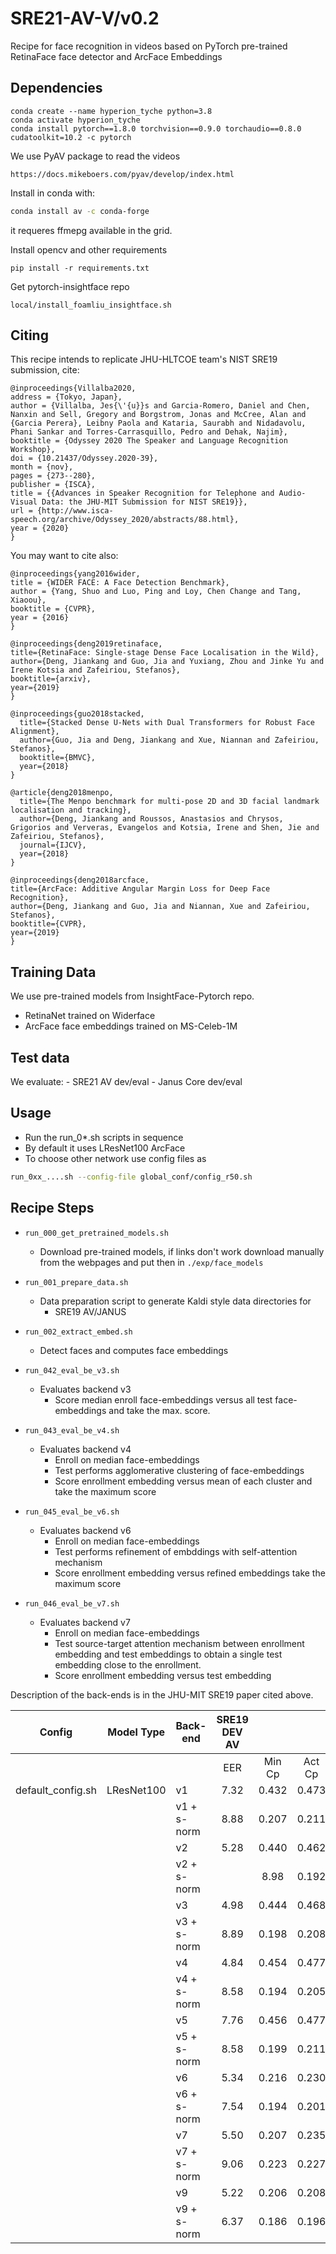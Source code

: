 # SRE21-AV-V/v0.2

Recipe for face recognition in videos based on PyTorch pre-trained RetinaFace face detector and ArcFace Embeddings

## Dependencies

```
conda create --name hyperion_tyche python=3.8
conda activate hyperion_tyche
conda install pytorch==1.8.0 torchvision==0.9.0 torchaudio==0.8.0 cudatoolkit=10.2 -c pytorch
```

We use PyAV package to read the videos
```
https://docs.mikeboers.com/pyav/develop/index.html
```
Install in conda with:
```bash
conda install av -c conda-forge
```
it requeres ffmepg available in the grid.

Install opencv and other requirements
```
pip install -r requirements.txt
```

Get pytorch-insightface repo
```
local/install_foamliu_insightface.sh
```

## Citing

This recipe intends to replicate JHU-HLTCOE team's NIST SRE19 submission, cite:
```
@inproceedings{Villalba2020,
address = {Tokyo, Japan},
author = {Villalba, Jes{\'{u}}s and Garcia-Romero, Daniel and Chen, Nanxin and Sell, Gregory and Borgstrom, Jonas and McCree, Alan and {Garcia Perera}, Leibny Paola and Kataria, Saurabh and Nidadavolu, Phani Sankar and Torres-Carrasquillo, Pedro and Dehak, Najim},
booktitle = {Odyssey 2020 The Speaker and Language Recognition Workshop},
doi = {10.21437/Odyssey.2020-39},
month = {nov},
pages = {273--280},
publisher = {ISCA},
title = {{Advances in Speaker Recognition for Telephone and Audio-Visual Data: the JHU-MIT Submission for NIST SRE19}},
url = {http://www.isca-speech.org/archive/Odyssey_2020/abstracts/88.html},
year = {2020}
}
```

You may want to cite also:

```
@inproceedings{yang2016wider,
title = {WIDER FACE: A Face Detection Benchmark},
author = {Yang, Shuo and Luo, Ping and Loy, Chen Change and Tang, Xiaoou},
booktitle = {CVPR},
year = {2016}
}
  
@inproceedings{deng2019retinaface,
title={RetinaFace: Single-stage Dense Face Localisation in the Wild},
author={Deng, Jiankang and Guo, Jia and Yuxiang, Zhou and Jinke Yu and Irene Kotsia and Zafeiriou, Stefanos},
booktitle={arxiv},
year={2019}
}

@inproceedings{guo2018stacked,
  title={Stacked Dense U-Nets with Dual Transformers for Robust Face Alignment},
  author={Guo, Jia and Deng, Jiankang and Xue, Niannan and Zafeiriou, Stefanos},
  booktitle={BMVC},
  year={2018}
}

@article{deng2018menpo,
  title={The Menpo benchmark for multi-pose 2D and 3D facial landmark localisation and tracking},
  author={Deng, Jiankang and Roussos, Anastasios and Chrysos, Grigorios and Ververas, Evangelos and Kotsia, Irene and Shen, Jie and Zafeiriou, Stefanos},
  journal={IJCV},
  year={2018}
}

@inproceedings{deng2018arcface,
title={ArcFace: Additive Angular Margin Loss for Deep Face Recognition},
author={Deng, Jiankang and Guo, Jia and Niannan, Xue and Zafeiriou, Stefanos},
booktitle={CVPR},
year={2019}
}
```


## Training Data
   We use pre-trained models from InsightFace-Pytorch repo.
   - RetinaNet trained on Widerface
   - ArcFace face embeddings trained on MS-Celeb-1M

## Test data

   We evaluate:
     - SRE21 AV dev/eval
     - Janus Core dev/eval

## Usage

   - Run the run_0*.sh scripts in sequence
   - By default it uses LResNet100 ArcFace
   - To choose other network use config files as
```bash
run_0xx_....sh --config-file global_conf/config_r50.sh
```

## Recipe Steps

   - `run_000_get_pretrained_models.sh`
     - Download pre-trained models, if links don't work download manually from the webpages and put then in
     `./exp/face_models`
     
   - `run_001_prepare_data.sh`
     - Data preparation script to generate Kaldi style data directories for 
       - SRE19 AV/JANUS

   - `run_002_extract_embed.sh`
     - Detect faces and computes face embeddings
     
   - `run_042_eval_be_v3.sh`
     - Evaluates backend v3
       - Score median enroll face-embeddings versus all test face-embeddings and take the max. score.
     
   - `run_043_eval_be_v4.sh`
     - Evaluates backend v4
       - Enroll on median face-embeddings
       - Test performs agglomerative clustering of face-embeddings
       - Score enrollment embedding versus mean of each cluster and take the maximum score
     
   - `run_045_eval_be_v6.sh`
     - Evaluates backend v6
       - Enroll on median face-embeddings
       - Test performs refinement of embddings with self-attention mechanism
       - Score enrollment embedding versus refined embeddings take the maximum score

   - `run_046_eval_be_v7.sh`
     - Evaluates backend v7
       - Enroll on median face-embeddings
       - Test source-target attention mechanism between enrollment embedding and test embeddings to obtain a single test embedding close to the enrollment.
       - Score enrollment embedding versus test embedding

  Description of the back-ends is in the JHU-MIT SRE19 paper cited above.
  
| Config | Model Type | Back-end | SRE19 DEV AV |     |     | SRE19 EVAL AV |     |     | JANUS DEV CORE |     |     | JANUS EVAL CORE |     |     |
| ------ | ---------- | -------- | :----------: | :-: | :-: | :-----------: | :-: | :-: | :------------: | :-: | :-: | :-------------: | :-: | :-: |
|        |            |          | EER | Min Cp | Act Cp | EER | Min Cp | Act Cp | EER | Min Cp | Act Cp | EER | Min Cp | Act Cp |
| default_config.sh | LResNet100 | v1 | 7.32 | 0.432 | 0.473 | 2.71 | 0.306 | 0.376 | 3.65 | 0.127 | 0.478 | 1.30 | 0.097 | 0.356 |
| | | v1 + s-norm |  8.88 | 0.207 | 0.211 | 1.98 | 0.063 | 0.065 | 5.42 | 0.118 | 0.295 | 1.36 | 0.054 | 0.149 |
| | | v2 | 5.28 | 0.440 | 0.462 | 1.55 | 0.055 | 0.155 | 3.92 | 0.117 | 0.408 | 1.35 | 0.070 | 0.277 | 
| | | v2 + s-norm | | 8.98 | 0.192 | 0.208 | 1.99 | 0.061 | 0.067 | 4.44 | 0.122 | 0.284 | 1.67 | 0.053 | 0.138 |
| | | v3 | 4.98 | 0.444 | 0.468 | 1.61 | 0.059 | 0.162 | 3.96 | 0.118 | 0.384 | 1.49 | 0.072 | 0.262 | 
| | | v3 + s-norm |  8.89 | 0.198 | 0.208 | 1.95 | 0.067 | 0.070 | 4.44 | 0.121 | 0.272 | 1.66 | 0.058 | 0.137 |
| | | v4 | 4.84 | 0.454 | 0.477 | 1.55 | 0.054 | 0.164 | 3.95 | 0.117 | 0.388 | 1.40 | 0.070 | 0.258 |
| | | v4 + s-norm | 8.58 | 0.194 | 0.205 | 1.89 | 0.066 | 0.070 | 4.30 | 0.124 | 0.268 | 1.62 | 0.054 | 0.132 |
| | | v5 | 7.76 | 0.456 | 0.477 | 2.67 | 0.315 | 0.385 | 3.74 | 0.130 | 0.508 | 1.34 | 0.104 | 0.397 |
| | | v5 + s-norm |  8.58 | 0.199 | 0.211 | 2.08 | 0.059 | 0.061 | 4.80 | 0.128 | 0.296 | 1.31 | 0.051 | 0.157 |
| | | v6 | 5.34 | 0.216 | 0.230 | 2.59 | 0.065 | 0.075 | 4.25 | 0.094 | 0.194 | 1.26 | 0.056 | 0.119 |
| | | v6 + s-norm | 7.54 | 0.194 | 0.201 | 2.80 | 0.078 | 0.083 | 3.79 | 0.114 | 0.221 | 1.56 | 0.048 | 0.103 |
| | | v7 |  5.50 | 0.207 | 0.235 | 4.17 | 0.086 | 0.097 | 5.01 | 0.108 | 0.194 | 2.02 | 0.081 | 0.132 |
| | | v7 + s-norm | 9.06 | 0.223 | 0.227 | 4.31 | 0.097 | 0.100 | 4.87 | 0.124 | 0.254 | 1.99 | 0.083 | 0.131 |
| | | v9 |  5.22 | 0.206 | 0.208 | 2.26 | 0.067 | 0.083 | 4.18 | 0.090 | 0.225 | 1.11 | 0.058 | 0.155 |
| | | v9 + s-norm |  6.37 | 0.186 | 0.196 | 2.78 | 0.073 | 0.078 | 3.72 | 0.111 | 0.238 | 1.31 | 0.049 | 0.103 | 
